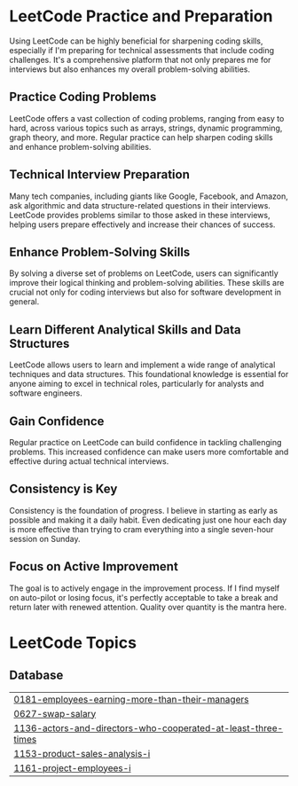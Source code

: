 # LeetCode Practice and Preparation
Using LeetCode can be highly beneficial for sharpening coding skills, especially if I'm preparing for technical assessments that include coding challenges. It's a comprehensive platform that not only prepares me for interviews but also enhances my overall problem-solving abilities.

## Practice Coding Problems
LeetCode offers a vast collection of coding problems, ranging from easy to hard, across various topics such as arrays, strings, dynamic programming, graph theory, and more. Regular practice can help sharpen coding skills and enhance problem-solving abilities.

## Technical Interview Preparation
Many tech companies, including giants like Google, Facebook, and Amazon, ask algorithmic and data structure-related questions in their interviews. LeetCode provides problems similar to those asked in these interviews, helping users prepare effectively and increase their chances of success.

## Enhance Problem-Solving Skills
By solving a diverse set of problems on LeetCode, users can significantly improve their logical thinking and problem-solving abilities. These skills are crucial not only for coding interviews but also for software development in general.

## Learn Different Analytical Skills and Data Structures
LeetCode allows users to learn and implement a wide range of analytical techniques and data structures. This foundational knowledge is essential for anyone aiming to excel in technical roles, particularly for analysts and software engineers.

## Gain Confidence
Regular practice on LeetCode can build confidence in tackling challenging problems. This increased confidence can make users more comfortable and effective during actual technical interviews.

## Consistency is Key
Consistency is the foundation of progress. I believe in starting as early as possible and making it a daily habit. Even dedicating just one hour each day is more effective than trying to cram everything into a single seven-hour session on Sunday.

## Focus on Active Improvement
The goal is to actively engage in the improvement process. If I find myself on auto-pilot or losing focus, it's perfectly acceptable to take a break and return later with renewed attention. Quality over quantity is the mantra here.

<!---LeetCode Topics Start-->
# LeetCode Topics
## Database
|  |
| ------- |
| [0181-employees-earning-more-than-their-managers](https://github.com/Yi-LingT/LeetCode-Solved-Questions/tree/master/0181-employees-earning-more-than-their-managers) |
| [0627-swap-salary](https://github.com/Yi-LingT/LeetCode-Solved-Questions/tree/master/0627-swap-salary) |
| [1136-actors-and-directors-who-cooperated-at-least-three-times](https://github.com/Yi-LingT/LeetCode-Solved-Questions/tree/master/1136-actors-and-directors-who-cooperated-at-least-three-times) |
| [1153-product-sales-analysis-i](https://github.com/Yi-LingT/LeetCode-Solved-Questions/tree/master/1153-product-sales-analysis-i) |
| [1161-project-employees-i](https://github.com/Yi-LingT/LeetCode-Solved-Questions/tree/master/1161-project-employees-i) |
<!---LeetCode Topics End-->